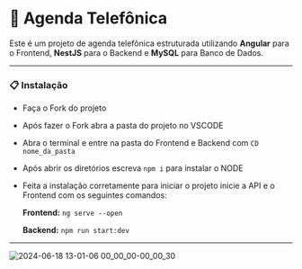 # 📓 Agenda Telefônica
Este é um projeto de agenda telefônica estruturada utilizando **Angular** para o Frontend, **NestJS** para o Backend e **MySQL** para Banco de Dados.
____________________________________________________________________________________________________________________________________________

### 📋 Instalação
- Faça o Fork do projeto
- Após fazer o Fork abra a pasta do projeto no VSCODE
- Abra o terminal e entre na pasta do Frontend e Backend com ```CD nome_da_pasta```
- Após abrir os diretórios escreva ```npm i``` para instalar o NODE
- Feita a instalação corretamente para iniciar o projeto inicie a API e o Frontend com os seguintes comandos:
  
  **Frontend:** ``` ng serve --open  ```

  **Backend:** ``` npm run start:dev ```


____________________________________________________________________________________________________________________________________________


  ![2024-06-18 13-01-06 00_00_00-00_00_30](https://github.com/victorathar/AGENDA-TELEFONICA/assets/162227349/34553d74-ceb7-49a9-b06a-deaeec5dbd0c)
